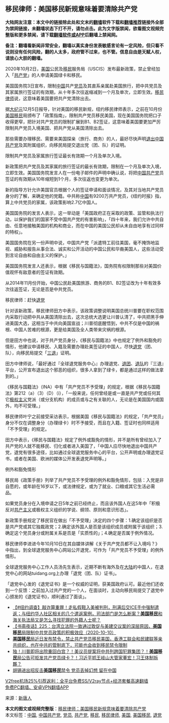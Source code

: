  <h2>移民律师：美国移民新规意味着要清除共产党</h2> <p class="notice"><b>大陆网友注意：本文中的链接除此处和文末的<a href="https://github.com/bannedbook/fanqiang" >翻墙</a>软件下载和<a href="https://github.com/killgcd/justmysocks/blob/master/README.md">翻墙推荐</a>链接外全部为禁网链接，未翻墙状态下打不开，请勿点击。此为文字版禁闻，欲看图文视频完整版和更多禁闻，请下载<a href="https://github.com/bannedbook/fanqiang">翻墙软件或APP</a>后翻墙上禁闻网。</p><p>备注：翻墙看新闻非常安全，翻墙以真实身份发表敏感言论有一定风险，但只看不说则没有任何风险，翻的人太多，政府管不过来，也不管。信息自由是天赋人权，请放心大胆的翻墙。</b></p>  <div class="entry"> <p id="conimg">2020年10月2日，<a href="https://www.bannedbook.org/bnews/tag/%e7%be%8e%e5%9b%bd/" class="st_tag internal_tag" rel="tag" title="标签 美国 下的日志">美国</a>公民及<a href="https://www.bannedbook.org/bnews/tag/%e7%a7%bb%e6%b0%91/" class="st_tag internal_tag" rel="tag" title="标签 移民 下的日志">移民</a>服务局（USCIS）发布最新政策，禁止曾经加入「<a href="https://www.bannedbook.org/bnews/tag/%e5%85%b1%e4%ba%a7%e5%85%9a/" class="st_tag internal_tag" rel="tag" title="标签 共产党 下的日志">共产党</a>」的人申请美国绿卡和移民。</p> <p>美国国务院3日宣布，限制<span class='wp_keywordlink_affiliate'><a href="https://www.bannedbook.org/" title="中国" target="_blank">中国</a></span>共产<a href="https://www.bannedbook.org/bnews/tag/%E5%85%9A%E5%91%98/" class="st_tag internal_tag" rel="tag" title="标签 党员 下的日志">党员</a>及其直系亲属赴美国旅行，把中共党员及其家属旅行签证的有效期，从十年多次往返缩减到一个月及单次，立即生效。<a href="https://www.bannedbook.org/bnews/tag/%E7%A7%BB%E6%B0%91%E5%BE%8B%E5%B8%88/" class="st_tag internal_tag" rel="tag" title="标签 移民律师 下的日志">移民律师</a>说，这意味着美国要把共产党清除出去。</p> <p>据<span class='wp_keywordlink_affiliate'><a href="http://www.epochtimes.com/" title="大纪元" target="_blank">大纪元</a></span>12月5日报导，针对美国的移民新规，纽约移民律师表示，之前在10月份<a href="https://www.bannedbook.org/bnews/tag/%E7%BE%8E%E5%9B%BD%E7%A7%BB%E6%B0%91/" class="st_tag internal_tag" rel="tag" title="标签 美国移民 下的日志">美国移民</a>局颁布了「政策指南」，限制共产党员移民美国，现在美国国务院把口子收得更窄，把针对共产党员的限制扩展到B1、B2签证，这意味着美国要更加严厉限制共产党员入境美国、把共产党从美国清除出去。</p> <p>那些需要办理移民、需要来美国探亲（旅行、商务）的人，最好尽快声明<span class='wp_keywordlink'><a href="http://tuidang.epochtimes.com/" title="退出中国共产党" rel="nofollow" target="_blank">退出中国共产党</a></span>及其附属组织，向移民局提交退出党（团、队）的证明。</p> <p>限制共产党员及家属旅行签证最长有效期一个月及单次入境。</p> <p>新政策把共产党员及其家属的旅行签证的最长有效期，限制在一个月及单次入境，立即生效。美国国务院发言人在一份电子邮件的声明中确认说，将把<a href="https://www.bannedbook.org/bnews/tag/%e4%b8%ad%e5%9b%bd%e5%85%b1%e4%ba%a7%e5%85%9a/" class="st_tag internal_tag" rel="tag" title="标签 中国共产党 下的日志">中国共产党</a>员签证的有效期从10年缩短到1个月，多次往返也变更为单次。</p>  <p>新的指导方针允许美国官员根据个人的签证申请和面谈情况，及其对当地共产党员身分的了解，来确定他的党籍。中共称<a href="https://www.bannedbook.org/bnews/tag/%E4%B8%AD%E5%9B%BD/" class="st_tag internal_tag" rel="tag" title="标签 中国 下的日志">中国</a>有9200万共产党员，《纽约时报》指，算上中共党员的家属，该政策影响2.7亿中国人。</p> <p>美国国务院的发言人表示，这一举动是「美国政府正在采取的政策、监管和执法行动，以保护我们的国家不受中国共产党的有害影响」，「四十年来，我们允许中共自由、任意地接触美国的机构和商业，而在中国的美国公民却从未自由地享有过同样的特权」。</p> <p>美国国务院在另一份声明中说，中国共产党「派遣特工前往美国，毫不掩饰地监视、威胁和报告从事合法、诚实和公开活动的中国公民和华裔美国人，这些活动受到言论自由和自由主义的保护。」</p> <p>美国国务院发言人还表示，根据《移民与国籍法》，国务院有权限制那些对美国价值观怀有敌意者的签证有效期。</p> <p>从2014年11月份开始，中国公民赴美国旅游、商务的B1、B2签证改为十年有效多次往返签证，无论是否是中共党员。</p> <p>移民律师：赶快<span class='wp_keywordlink'><a href="http://tuidang.epochtimes.com/" title="退党" rel="nofollow" target="_blank">退党</a></span></p>  <p>针对该新政策，移民律师田方中表示，该政策调整说明美国总统川普要在职权范围内采取行动把中共从美国清除出去，这次总统大选更让川普认清了，中共把黑手伸进美国大选，这相当于中共向美国宣战；川普彻底醒悟到，中共不仅是中国的祸根、中国人苦难的根源，更是给美国及全人类带来灾祸的根源。</p> <p>但是田方中也说，对于共产党员身分，《移民与国籍法》中也规定了例外和豁免的情形，他建议申请移民、入籍及需要办理赴美签证的中国人，尽快<a href="https://www.bannedbook.org/bnews/tag/%e9%80%80%e5%85%9a/" class="st_tag internal_tag" rel="tag" title="标签 退党 下的日志">退党</a>（团、队），向移民局提交「<span class='wp_keywordlink'><a href="http://tuidang.epochtimes.com/" title="三退-退出党团队" rel="nofollow" target="_blank">三退</a></span>」证明。</p> <p>田方中律师说，「最好通过『全球退党服务中心』办理退党、<span class='wp_keywordlink'><a href="http://tuidang.epochtimes.com/" title="退出共青团" rel="nofollow" target="_blank">退团</a></span>、<span class='wp_keywordlink'><a href="http://tuidang.epochtimes.com/" title="退出少先队" rel="nofollow" target="_blank">退队</a></span>的『三退』平台，公开宣布退出这个邪恶的组织，很多人拿到了绿卡，都是通过这样的做法拿到的。」</p> <p>《移民与国籍法》（INA）中有「共产党员不予受理」的规定，根据《移民与国籍法》第212（a）（3）（D）（i），「一般来说，任何曾经是或一直是共产党或任何其它<span class='wp_keywordlink'><a href="https://www.bannedbook.org/forum2/topic223.html" title="极权主义与现代民主" target="_blank">极权主义</a></span>党派（或分支机构）的成员或与之有关联的人，无论是在美国国内或国外，均不可受理。」</p> <p>移民律师叶宁之前接受采访表示，根据美国《移民与国籍法》的规定，「共产党员」身分不仅在调整身分（办理绿卡）时不予接受，而且在入籍、签证时也同样适用「不予受理」的规定。</p> <p>田方中表示，《移民与国籍法》规定了例外或豁免的情形，并不是所有曾经加入了共产党的人就不能移民、归化或者进入美国了，「中国人应尽快地退出中国共产党，退党有很多途径，比如通过全球退党服务中心的平台，公开声明或办理退党证书，或者在美国、欧洲的媒体公开发表退党声明等。」</p>  <p>例外和豁免情形</p> <p>移民局《政策手册》列举了共产党员不予受理的例外和豁免情形，包括：入党是非自愿的，或年龄在16岁以下，或法律规定，或为了就业、口粮或其它生活必需品。</p> <p>如果党员身分在入境申请之日5年之前已经终止，而且该外国人在这5年中「积极反对<span class='wp_keywordlink'><a href="https://www.bannedbook.org/forum2/topic6177.html" title="《共产主义的终极目的》" target="_blank">共产主义</a></span>或极权主义组织的学说、纲领、原则和意识形态」。</p> <p>新政策手册规定了移民官在做出「不予受理」决定的四个步骤：1.确定该组织是否是共产党或其它独裁政党；2.确定该外国人是否是该组织成员或附属于该组织；3.确定这个党员身分或附属关系是否是「实质性的」；4.确定是否属于例外情况。</p> <p>移民律师李进进今年10月10日在其自媒体讲解《关于共产党员都不让入境吗？》中指出，到全球退党服务中心网站公开退党，可作为「共产党员不予受理」的例外情形。</p> <p>全球退党服务中心工作人员汤先生表示，近期不断有海外及在<span class='wp_keywordlink_affiliate'><a href="https://www.bannedbook.org/" title="大陆" target="_blank">大陆</a></span>的中国人，在退党中心的网站tuidang.org上办理「退党（团、队）证书」。</p>  <p>「退党中心发的《退党证书》是一个权威的证明，获美国政府认可。最近他们还收到一个反馈：之前加入过共产党的一个人，在面谈时，主动向移民局提交了退党中心颁发的《退党证书》，顺利通过了面谈」。</p> <ul class='op-related-articles' title='相关阅读'> <li><a href='https://www.bannedbook.org/bnews/bannedvideo/20201031/1423407.html' target='_blank'>【#纽约调查】敲诈算重罪！走私假鞋入美被判刑，刑满后交ICE手中强制遣返；与纽约华人社区相关的几个遣返案例，司法部门是怎么断案？<b>美国移民</b>和海关执法局又是怎么寻找犯罪的外籍人士呢？</a></li> <li><a href='https://www.bannedbook.org/bnews/bannedvideo/20201010/1411452.html' target='_blank'>【书斋夜话】225：台湾立法院一致通过敦促与美建交议案的深层原因，<b>美国移民</b>局限制中共党员政策的积极效应（2020-10-10）</a></li> <li><a href='https://www.bannedbook.org/bnews/bannedvideo/20201008/1410151.html' target='_blank'><b>美国移民</b>局近日发布禁令，禁止共产党员移民美国，香港工联会和民建联等亲共组织，也在中共的管制底下，可能也会收到移民禁令限制</a></li> <li><a href='https://www.bannedbook.org/bnews/taiwannews/20201005/1408582.html' target='_blank'>独！川普即将出院重回白宫？！美议员提案将中共列跨国犯罪集团？！<b>美国移民</b>局公告可拒发共产党员绿卡？！习近平抓王岐山大管家董宏！习王体制拆夥？</a></li> <li><a href='https://www.bannedbook.org/bnews/headline/20201005/1408170.html' target='_blank'>胡锡进出招反击<b>美国移民</b>禁令 党员丢掉幻想 留在中国</a></li> </ul> <p class="texttj"> <a href="https://github.com/bannedbook/fanqiang/wiki/V2ray%E6%9C%BA%E5%9C%BA" target="_blank">V2free机场25%引荐返利：全平台免费SS/V2ray节点+经济套餐高速翻墙</a><br/> <a href="https://github.com/bannedbook/fanqiang/wiki/%E7%A6%81%E9%97%BB%E7%BD%91%E5%AE%89%E5%8D%93%E7%BF%BB%E5%A2%99%E6%96%B0%E9%97%BBAPP" target="_blank">免费PC翻墙、安卓VPN翻墙APP</a></p><p> 来源：<span class='wp_keywordlink_affiliate'><a href="https://www.ntdtv.com/" title="新唐人">新唐人</a></span> </p><a name='sharetosocial'></a>       <div><b>本文的图文或视频完整版</b>：<a href='https://www.bannedbook.org/bnews/cbnews/20201205/1442605.html'>移民律师：美国移民新规意味着要清除共产党</a></div>  </div><!--END ENTRY--> <div class="postfooter"> <div>本文标签：<a href="https://www.bannedbook.org/bnews/tag/%E4%B8%AD%E5%9B%BD/" rel="tag">中国</a>, <a href="https://www.bannedbook.org/bnews/tag/%e4%b8%ad%e5%9b%bd%e5%85%b1%e4%ba%a7%e5%85%9a/" rel="tag">中国共产党</a>, <a href="https://www.bannedbook.org/bnews/tag/%E5%85%9A%E5%91%98/" rel="tag">党员</a>, <a href="https://www.bannedbook.org/bnews/tag/%e5%85%b1%e4%ba%a7%e5%85%9a/" rel="tag">共产党</a>, <a href="https://www.bannedbook.org/bnews/tag/%e7%a7%bb%e6%b0%91/" rel="tag">移民</a>, <a href="https://www.bannedbook.org/bnews/tag/%E7%A7%BB%E6%B0%91%E5%BE%8B%E5%B8%88/" rel="tag">移民律师</a>, <a href="https://www.bannedbook.org/bnews/tag/%e7%be%8e%e5%9b%bd/" rel="tag">美国</a>, <a href="https://www.bannedbook.org/bnews/tag/%E7%BE%8E%E5%9B%BD%E7%A7%BB%E6%B0%91/" rel="tag">美国移民</a>, <a href="https://www.bannedbook.org/bnews/tag/%e9%80%80%e5%85%9a/" rel="tag">退党</a></div>  </div><!--END POSTFOOTER--> 